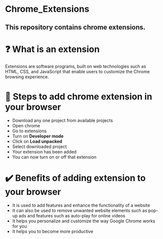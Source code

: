 # Chrome_Extensions

## This repository contains chrome extensions. 

# ❓ What is an extension
Extensions are software programs, built on web technologies such as HTML, CSS, and JavaScript that enable users to customize the Chrome browsing experience.

# 📝 Steps to add chrome extension in your browser
- Download any one project from available projects
- Open chrome
- Go to extensions
- Turn on **Developer mode**
- Click on **Load unpacked**
- Select downloaded project
- Your extension has been added
- You can now turn on or off that extension

# ✔️ Benefits of adding extension to your browser
- It is used to add features and enhance the functionality of a website
- It can also be used to remove unwanted website elements such as pop-up ads and features such as auto-play for online videos
- It helps you personalize and customize the way Google Chrome works for you
- It helps you to become more productive
